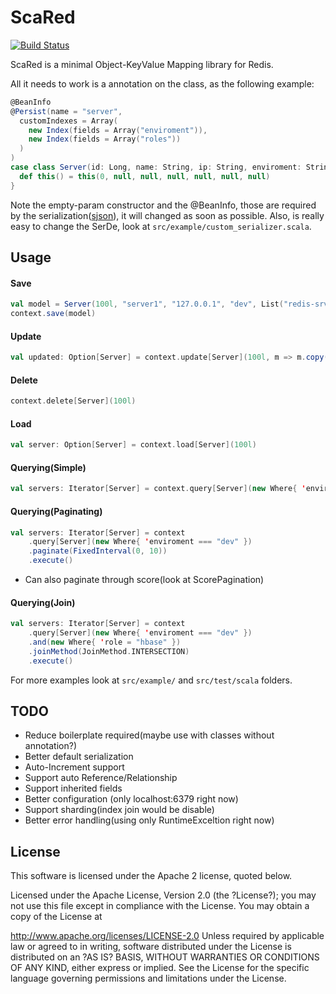 ScaRed
=========
[![Build Status](https://travis-ci.org/rodrigopr/scared.png?branch=master)](https://travis-ci.org/rodrigopr/scared)

ScaRed is a minimal Object-KeyValue Mapping library for Redis.

All it needs to work is a annotation on the class, as the following example:

```scala
@BeanInfo
@Persist(name = "server",
  customIndexes = Array(
    new Index(fields = Array("enviroment")),
    new Index(fields = Array("roles"))
  )
)
case class Server(id: Long, name: String, ip: String, enviroment: String, roles: List[String]) {
  def this() = this(0, null, null, null, null, null, null)
}
```

Note the empty-param constructor and the @BeanInfo, those are required by the serialization([sjson](https://github.com/debasishg/sjson/wiki/Reflection-based-JSON-Serialization)), it will changed as soon as possible.
Also, is really easy to change the SerDe, look at `src/example/custom_serializer.scala`.

Usage
----------

#### Save
```scala
val model = Server(100l, "server1", "127.0.0.1", "dev", List("redis-srv", "hbase")
context.save(model)
```

#### Update
```scala
val updated: Option[Server] = context.update[Server](100l, m => m.copy(name = "server02", enviroment="production"))
```

#### Delete
```scala
context.delete[Server](100l)
```

#### Load
```scala
val server: Option[Server] = context.load[Server](100l)
```

#### Querying(Simple)
```scala
val servers: Iterator[Server] = context.query[Server](new Where{ 'enviroment === "dev" }).execute()
```

#### Querying(Paginating)
```scala
val servers: Iterator[Server] = context
    .query[Server](new Where{ 'enviroment === "dev" })
    .paginate(FixedInterval(0, 10))
    .execute()
```
* Can also paginate through score(look at ScorePagination)

#### Querying(Join)
```scala
val servers: Iterator[Server] = context
    .query[Server](new Where{ 'enviroment === "dev" })
    .and(new Where{ 'role = "hbase" })
    .joinMethod(JoinMethod.INTERSECTION)
    .execute()
```

For more examples look at `src/example/` and `src/test/scala` folders.

TODO
-----------
  - Reduce boilerplate required(maybe use with classes without annotation?)
  - Better default serialization
  - Auto-Increment support
  - Support auto Reference/Relationship
  - Support inherited fields
  - Better configuration (only localhost:6379 right now)
  - Support sharding(index join would be disable)
  - Better error handling(using only RuntimeExceltion right now)


License
-----------
This software is licensed under the Apache 2 license, quoted below.

Licensed under the Apache License, Version 2.0 (the ?License?); you may not
use this file except in compliance with the License. You may obtain a copy of
the License at

http://www.apache.org/licenses/LICENSE-2.0
Unless required by applicable law or agreed to in writing, software
distributed under the License is distributed on an ?AS IS? BASIS, WITHOUT
WARRANTIES OR CONDITIONS OF ANY KIND, either express or implied. See the
License for the specific language governing permissions and limitations under
the License.
